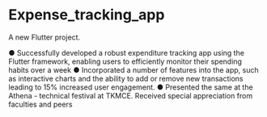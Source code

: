 # Expense_tracking_app

A new Flutter project.

●	Successfully developed a robust expenditure tracking app using the Flutter framework, enabling users to efficiently monitor their spending habits over a week
●	Incorporated a number of features into the app, such as interactive charts and the ability to add or remove new transactions leading to 15% increased user engagement.
●	Presented the same at the Athena - technical festival at TKMCE. Received special appreciation from faculties and peers

